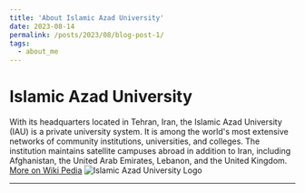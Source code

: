 ```yaml
---
title: 'About Islamic Azad University'
date: 2023-08-14
permalink: /posts/2023/08/blog-post-1/
tags:
  - about_me
---
```


Islamic Azad University
======

With its headquarters located in Tehran, Iran, the Islamic Azad University (IAU) is a private university system. It is among the world's most extensive networks of community institutions, universities, and colleges. The institution maintains satellite campuses abroad in addition to Iran, including Afghanistan, the United Arab Emirates, Lebanon, and the United Kingdom.
[More on Wiki Pedia](https://en.wikipedia.org/wiki/Islamic_Azad_University)
![Islamic Azad University Logo](https://upload.wikimedia.org/wikipedia/en/thumb/2/27/Islamic_Azad_University_logo_%282%29.png/180px-Islamic_Azad_University_logo_%282%29.png)




------
